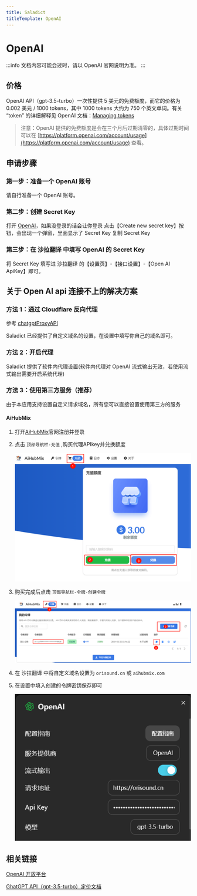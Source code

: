 ```yaml
---
title: Saladict
titleTemplate: OpenAI
---
```


# OpenAI

:::info
文档内容可能会过时，请以 OpenAI 官网说明为准。
:::

## 价格

OpenAI API（gpt-3.5-turbo）一次性提供 5 美元的免费额度，而它的价格为 0.002 美元 / 1000 tokens，其中 1000 tokens 大约为 750 个英文单词。有关 “token” 的详细解释见 OpenAI 文档：[Managing tokens](https://platform.openai.com/docs/guides/chat/managing-tokens)

> 注意：OpenAI 提供的免费额度是会在三个月后过期清零的，具体过期时间可以在 [https://platform.openai.com/account/usage](https://platform.openai.com/account/usage) 查看。

## 申请步骤

### 第一步：准备一个 OpenAI 账号

请自行准备一个 OpenAI 账号。

### 第二步：创建 Secret Key

打开 [OpenAI](https://platform.openai.com/account/api-keys)，如果没登录的话会让你登录
点击【Create new secret key】按钮，会出现一个弹窗，里面显示了 Secret Key
复制 Secret Key

### 第三步：在 沙拉翻译 中填写 OpenAI 的 Secret Key

将 Secret Key 填写进 沙拉翻译 的【设置页】-【接口设置】-【Open AI ApiKey】即可。

## 关于 Open AI api 连接不上的解决方案

### 方法 1：通过 Cloudflare 反向代理

参考 [chatgptProxyAPI](https://github.com/x-dr/chatgptProxyAPI)

Saladict 已经提供了自定义域名的设置，在设置中填写你自己的域名即可。

### 方法 2：开启代理

Saladict 提供了软件内代理设置(软件内代理对 OpenAI 流式输出无效，若使用流式输出需要开启系统代理)

### 方法 3：使用第三方服务（推荐）

由于本应用支持设置自定义请求域名，所有您可以直接设置使用第三方的服务

#### AiHubMix

1. 打开[AiHubMix](https://aihubmix.com/register?aff=trJY)官网注册并登录
2. 点击 `顶部导航栏-充值` ,购买代理APIkey并兑换额度

   ![AiHubMix](./asset/aihubmix1.png)

3. 购买完成后点击 `顶部导航栏-令牌-创建令牌`

   ![AiHubMix](./asset/aihubmix2.png)

4. 在 沙拉翻译 中将自定义域名设置为 `orisound.cn` 或 `aihubmix.com`
5. 在设置中填入创建的令牌密钥保存即可

   ![AiHubMix](./asset/aihubmix3.png)

<!-- #### AI.LS

1. 打开[AI.LS](https://ai.ls/)官网
2. 点击右边的`Get API Key/Tokens`,输入邮箱后购买
3. 在 沙拉翻译 中将自定义域名设置为`api.caipacity.com`
4. 在设置中填入邮箱收到的 `Api Key`

   ![AI.LS](./asset/ai.ls.png)

:::info
使用 AI.LS 的计费请参考 AI.LS 的[计费说明](https://ai.ls/?show-token-pricing=true)
:::

#### API2D

1. 注册 [API2D](https://api2d.com/r/186163)
2. 获取 ForwardKey
3. 将自定义域名设置为`openai.api2d.net`
4. 在设置中填入`ForwardKey`

   ![API2D](./asset/API2D.png)

:::info
使用 API2D 的计费请参考 API2D 的[计费说明](https://api2d.com/wiki/doc)
::: -->

## 相关链接

[OpenAI 开放平台](https://platform.openai.com/)

[GhatGPT API（gpt-3.5-turbo）定价文档](https://openai.com/pricing)
